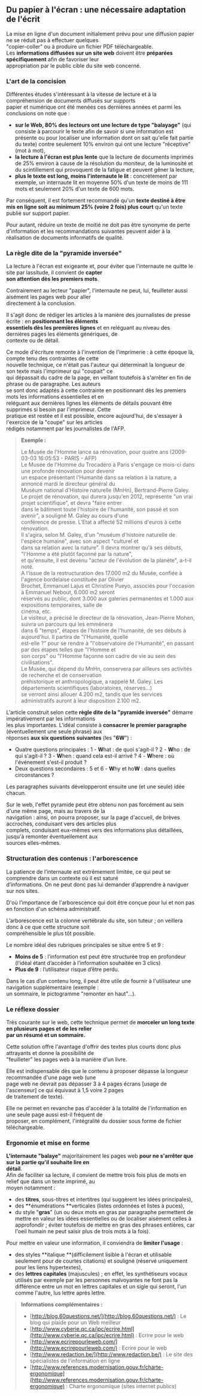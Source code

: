 ## Du papier à l'écran : une nécessaire adaptation de l'écrit

La mise en ligne d'un document initialement prévu pour une diffusion papier ne se réduit pas à effectuer quelques  
"copier-coller" ou à produire un fichier PDF téléchargeable.  
Les **informations diffusées sur un site web** doivent être **préparées spécifiquement** afin de favoriser leur  
appropriation par le public cible du site web concerné.

### L'art de la concision

Différentes études s'intéressant à la vitesse de lecture et à la compréhension de documents diffusés sur supports  
papier et numérique ont été menées ces dernières années et parmi les conclusions on note que :

* **sur le Web, 80% des lecteurs ont une lecture de type "balayage"** \(qui consiste à parcourir le texte afin de savoir si une information est présente ou pour localiser une information dont on sait qu'elle fait partie du texte\) contre seulement 10% environ qui ont une lecture "réceptive" \(mot à mot\),
* **la lecture à l'écran est plus lente** que la lecture de documents imprimés de 25% environ à cause de la résolution du moniteur, de la luminosité et du scintillement qui provoquent de la fatigue et peuvent gêner la lecture,
* **plus le texte est long, moins l'internaute le lit** : concrètement par exemple, un internaute lit en moyenne 50% d'un texte de moins de 111 mots et seulement 20% d'un texte de 600 mots.

Par conséquent, il est fortement recommandé qu'un **texte destiné à être mis en ligne soit au minimum 25% \(voire 2 fois\) plus court** qu'un texte publié sur support papier.

Pour autant, réduire un texte de moitié ne doit pas être synonyme de perte d'information et les recommandations   suivantes peuvent aider à la réalisation de documents informatifs de qualité.

### La règle dite de la "pyramide inversée"

La lecture à l'écran est exigeante et, pour éviter que l'internaute ne quitte le site par lassitude, il convient de **capter  
son attention dès les premiers mots**.

Contrairement au lecteur "papier", l'internaute ne peut, lui, feuilleter aussi aisément les pages web pour aller  
directement à la conclusion.

Il s'agit donc de rédiger les articles à la manière des journalistes de presse écrite : en **positionnant les éléments  
essentiels dès les premières lignes** et en reléguant au niveau des dernières pages les éléments génériques, de  
contexte ou de détail.

Ce mode d'écriture remonte à l'invention de l'imprimerie : à cette époque là, compte tenu des contraintes de cette  
nouvelle technique, ce n'était pas l'auteur qui déterminait la longueur de son texte mais l'imprimeur qui "coupait" ce  
qui dépassait du cadre de la page, en veillant toutefois à s'arrêter en fin de phrase ou de paragraphe. Les auteurs  
se sont donc adaptés à cette contrainte en positionnant dès les premiers mots les informations essentielles et en  
reléguant aux dernières lignes les éléments de détails pouvant être supprimés si besoin par l'imprimeur. Cette  
pratique est restée et il est possible, encore aujourd'hui, de s'essayer à l'exercice de la "coupe" sur les articles  
rédigés notamment par les journalistes de l'AFP.

> **Exemple :**
>
> Le Musée de l'Homme lance sa rénovation, pour quatre ans \(2009-03-03 16:05:53 - PARIS - AFP\)  
> Le Musée de l'Homme du Trocadéro à Paris s'engage ce mois-ci dans une profonde rénovation pour devenir  
> un espace présentant l'Humanité dans sa relation à la nature, a annoncé mardi le directeur général du  
> Muséum national d'Histoire naturelle \(MnHn\), Bertrand-Pierre Galey.  
> Le projet de rénovation, qui durera jusqu'en 2012, représente "un vrai projet scientifique", et devra "faire entrer  
> dans le bâtiment toute l'histoire de l'humanité, son passé et son avenir", a souligné M. Galey au cours d'une  
> conférence de presse. L'Etat a affecté 52 millions d'euros à cette rénovation.  
> Il s'agira, selon M. Galey, d'un "muséum d'histoire naturelle de l'espèce humaine", avec son aspect "culturel et  
> dans sa relation avec la nature". Il devra montrer qu'à ses débuts, "l'Homme a été plutôt façonné par la nature",  
> et qu'ensuite, il est devenu "acteur de l'évolution de la planète", a-t-il noté.  
> A l'issue de la restructuration des 17.000 m2 du Musée, confiée à l'agence bordelaise constituée par Olivier  
> Brochet, Emmanuel Lajus et Christine Pueyo, associés pour l'occasion à Emmanuel Nebout, 6.000 m2 seront  
> réservés au public, dont 3.000 aux galeries permanentes et 1.000 aux expositions temporaires, salle de  
> cinéma, etc.  
> Le visiteur, a précisé le directeur de la rénovation, Jean-Pierre Mohen, suivra un parcours qui les emmènera  
> dans 6 "temps", étapes de l'histoire de l'humanité, de ses débuts à aujourd'hui. Il partira de "l'Humanité, quelle  
> est-elle ?" pour se rendre à "l'observatoire de l'Humanité", en passant par des étapes telles que "l'Homme et  
> son corps" ou "l'Homme façonne son cadre de vie au sein des civilisations".  
> Le Musée, qui dépend du MnHn, conservera par ailleurs ses activités de recherche et de conservation  
> préhistorique et anthropologique, a rappelé M. Galey. Les départements scientifiques \(laboratoires, réserves...\)  
> se verront ainsi allouer 4.200 m2, tandis que les services administratifs auront à leur disposition 2.100 m2.

L'article construit selon cette **règle dite de la "pyramide inversée"** démarre impérativement par les informations  
les plus importantes. L'idéal consiste à **consacrer le premier paragraphe** \(éventuellement une seule phrase\) aux  
réponses **aux six questions suivantes** \(les "**6W**"\) :

* Quatre questions principales : 1 - **W**hat : de quoi s'agit-il ? 2 - **W**ho : de qui s'agit-il ? 3 - **W**hen : quand cela est-il arrivé ? 4 - **W**here : où l'événement s'est-il produit ?
* Deux questions secondaires : 5 et 6 - **W**hy et ho**W** : dans quelles circonstances ?

Les paragraphes suivants développeront ensuite une \(et une seule\) idée chacun.

Sur le web, l'effet pyramide peut être obtenu non pas forcément au sein d'une même page, mais au travers de la  
navigation : ainsi, on pourra proposer, sur la page d'accueil, de brèves accroches, conduisant vers des articles plus  
complets, conduisant eux-mêmes vers des informations plus détaillées, jusqu'à remonter éventuellement aux  
sources elles-mêmes.

### Structuration des contenus : l'arborescence

La patience de l’internaute est extrêmement limitée, ce qui peut se comprendre dans un contexte où il est saturé  
d’informations. On ne peut donc pas lui demander d’apprendre à naviguer sur nos sites.

D'où l’importance de l'arborescence qui doit être conçue pour lui et non pas en fonction d'un schéma administratif.

L’arborescence est la colonne vertébrale du site, son tuteur ; on veillera donc à ce que cette structure soit  
compréhensible le plus tôt possible.

Le nombre idéal des rubriques principales se situe entre 5 et 9 :

* **Moins de 5** : l’information est peut être structurée trop en profondeur \(l’idéal étant d’accéder à l’information souhaitée en 3 clics\)
* **Plus de 9** : l’utilisateur risque d’être perdu.

Dans le cas d’un contenu long, il peut être utile de fournir à l'utilisateur une navigation supplémentaire \(exemple :  
un sommaire, le pictogramme "remonter en haut"…\).

### Le réflexe dossier

Très courante sur le web, cette technique permet de **morceler un long texte en plusieurs pages et de les relier  
par un résumé et un sommaire.**

Cette solution offre l'avantage d'offrir des textes plus courts donc plus attrayants et donne la possibilité de  
"feuilleter" les pages web à la manière d'un livre.

Elle est indispensable dès que le contenu à proposer dépasse la longueur recommandée d'une page web \(une  
page web ne devrait pas dépasser 3 à 4 pages écrans \[usage de l'ascenseur\] ce qui équivaut à 1,5 voire 2 pages  
de traitement de texte\).

Elle ne permet en revanche pas d'accéder à la totalité de l'information en une seule page aussi est-il fréquent de  
proposer, en complément, l'intégralité du dossier sous forme de fichier téléchargeable.

### Ergonomie et mise en forme

**L'internaute "balaye"** majoritairement les pages web **pour ne s'arrêter que sur la partie qu'il souhaite lire en  
détail**.  
Afin de faciliter sa lecture, il convient de mettre trois fois plus de mots en relief que dans un texte imprimé, au  
moyen notamment :

* des **titres**, sous-titres et intertitres \(qui suggèrent les idées principales\),
* des **énumérations **verticales \(listes ordonnées et listes à puces\),
* du style "**gras**" \(un ou deux mots en gras par paragraphe permettent de mettre en valeur les idées essentielles ou de localiser aisément celles à approfondir ; éviter toutefois de mettre en gras des phrases entières, car l'oeil humain ne peut saisir plus de trois mots à la fois\).

Pour mettre en valeur une information, il conviendra de **limiter l'usage** :

* des styles **italique **\(difficilement lisible à l'écran et utilisable seulement pour de courtes citations\) et souligné \(réservé uniquement pour les liens hypertextes\),
* des **lettres capitales** \(majuscules\) ; en effet, les synthétiseurs vocaux utilisés par exemple par les personnes malvoyantes ne font pas la différence entre un mot en lettres capitales et un sigle qui seront, l'un comme l'autre, lus lettre après lettre.

> **Informations complémentaires :**
>
> * [http://blog.60questions.net/](http://blog.60questions.net/) : Le blog qui plaide pour un Web meilleur
> * [http://www.cyberie.qc.ca/jpc/ecrire.html](http://www.cyberie.qc.ca/jpc/ecrire.html) : Ecrire pour le web
> * [http://www.ecrirepourleweb.com/](http://www.ecrirepourleweb.com/) : Ecrire pour le web
> * [http://www.redaction.be/](http://www.redaction.be/) : Le site des spécialistes de l'information en ligne
> * [http://www.references.modernisation.gouv.fr/charte-ergonomique](http://www.references.modernisation.gouv.fr/charte-ergonomique) : Charte ergonomique \(sites internet publics\)



